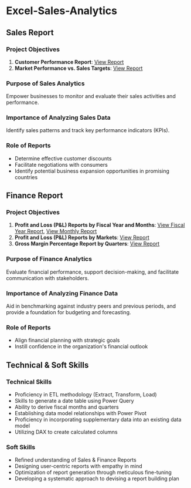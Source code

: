 # Excel-Sales-Analytics

## Sales Report

### Project Objectives
1. **Customer Performance Report**: [View Report](https://github.com/AK-analyst/Excel-Sales-Analytics/blob/main/Customer%20Performance%20Report.pdf)
2. **Market Performance vs. Sales Targets**: [View Report](https://github.com/AK-analyst/Excel-Sales-Analytics/blob/main/Market%20Performance%20VS%20Target.pdf)

### Purpose of Sales Analytics
Empower businesses to monitor and evaluate their sales activities and performance.

### Importance of Analyzing Sales Data
Identify sales patterns and track key performance indicators (KPIs).

### Role of Reports
- Determine effective customer discounts
- Facilitate negotiations with consumers
- Identify potential business expansion opportunities in promising countries

## Finance Report

### Project Objectives
1. **Profit and Loss (P&L) Reports by Fiscal Year and Months**: [View Fiscal Year Report](https://github.com/AK-analyst/Excel-Sales-Analytics/blob/main/P%26L%20by%20Fiscal%20Year.pdf), [View Monthly Report](https://github.com/AK-analyst/Excel-Sales-Analytics/blob/main/P%26L%20by%20Months.pdf)
2. **Profit and Loss (P&L) Reports by Markets**: [View Report](https://github.com/AK-analyst/Excel-Sales-Analytics/blob/main/P%26L%20by%20Markets.pdf)
3. **Gross Margin Percentage Report by Quarters**: [View Report](https://github.com/AK-analyst/Excel-Sales-Analytics/blob/main/GM%25%20by%20Quarter(SubZone).pdf)

### Purpose of Finance Analytics
Evaluate financial performance, support decision-making, and facilitate communication with stakeholders.

### Importance of Analyzing Finance Data
Aid in benchmarking against industry peers and previous periods, and provide a foundation for budgeting and forecasting.

### Role of Reports
- Align financial planning with strategic goals
- Instill confidence in the organization's financial outlook

## Technical & Soft Skills

### Technical Skills
- Proficiency in ETL methodology (Extract, Transform, Load)
- Skills to generate a date table using Power Query
- Ability to derive fiscal months and quarters
- Establishing data model relationships with Power Pivot
- Proficiency in incorporating supplementary data into an existing data model
- Utilizing DAX to create calculated columns

### Soft Skills
- Refined understanding of Sales & Finance Reports
- Designing user-centric reports with empathy in mind
- Optimization of report generation through meticulous fine-tuning
- Developing a systematic approach to devising a report building plan
